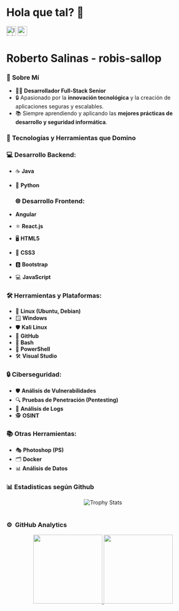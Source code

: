 <h1 align="left">Hola que tal? 👋</h1>

<div align="left">
  <img src="https://img.shields.io/static/v1?message=LinkedIn&logo=linkedin&label=&color=8a2be2&logoColor=fff&labelColor=8a2be2&style=for-the-badge" height="25" alt="linkedin logo"  />
  <img src="https://komarev.com/ghpvc/?username=robis-sallop&style=for-the-badge&color=blueviolet" height="25" alt="profile views" />
  
</div>

<h1 align="left">Roberto Salinas - robis-sallop</h1>

### 🚀 **Sobre Mí**

- 👨‍💻 **Desarrollador Full-Stack Senior**  
- 🔒 Apasionado por la **innovación tecnológica** y la creación de aplicaciones seguras y escalables.  
- 📚 Siempre aprendiendo y aplicando las **mejores prácticas de desarrollo y seguridad informática**.

### 🚀 **Tecnologías y Herramientas que Domino**

### 💻 **Desarrollo Backend:**  
- ☕ **Java**  
- 🐍 **Python**

  ### 🌐 **Desarrollo Frontend:**
- **Angular**
- ⚛️ **React.js**  
- 🖥️ **HTML5**  
- 🎨 **CSS3**  
- 🅱️ **Bootstrap**  
- 💻 **JavaScript**  

### 🛠️ **Herramientas y Plataformas:**  
- 🐧 **Linux (Ubuntu, Debian)**  
- 🪟 **Windows**  
- 🛡️ **Kali Linux**  
- 🔄 **GitHub**  
- 🐚 **Bash**  
- 🧠 **PowerShell**  
- 🛠️ **Visual Studio**  

### 🔒 **Ciberseguridad:**  
- 🛡️ **Análisis de Vulnerabilidades**  
- 🔍 **Pruebas de Penetración (Pentesting)**  
- 📜 **Análisis de Logs**  
- 🕵️ **OSINT**  

### 📚 **Otras Herramientas:**  
- 🎭 **Photoshop (PS)**  
- 🗂️ **Docker**  
- 📊 **Análisis de Datos**  

### 📊 **Estadisticas según Github**
<div align="center">
  <img src="https://github-profile-trophy.vercel.app/?username=robis-sallop&theme=onestar&no-frame=true&margin-w=15" alt="Trophy Stats"/>
</div>
<br>

### ⚙️ &nbsp;GitHub Analytics

<p align="center">
<a href="https://github.com/robis-sallop">
  <img height="180em" src="https://github-readme-stats-eight-theta.vercel.app/api?username=robis-sallop&show_icons=true&theme=algolia&include_all_commits=true&count_private=true"/>
  <img height="180em" src="https://github-readme-stats-eight-theta.vercel.app/api/top-langs/?username=robis-sallop&layout=compact&langs_count=8&theme=algolia"/>
</a>
</p>
